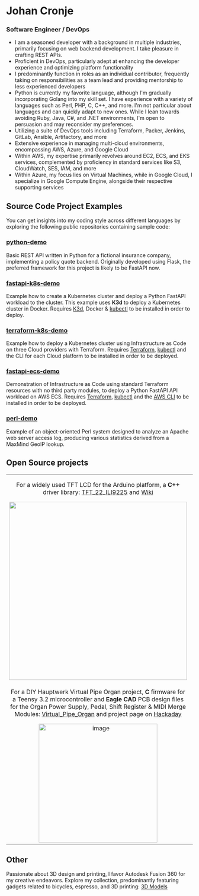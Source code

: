 # Johan Cronje
### Software Engineer / DevOps
- I am a seasoned developer with a background in multiple industries, primarily focusing on web backend development. I take pleasure in crafting REST APIs.
- Proficient in DevOps, particularly adept at enhancing the developer experience and optimizing platform functionality
- I predominantly function in roles as an individual contributor, frequently taking on responsibilities as a team lead and providing mentorship to less experienced developers
- Python is currently my favorite language, although I'm gradually incorporating Golang into my skill set. I have experience with a variety of languages such as Perl, PHP, C, C++, and more. I'm not particular about languages and can quickly adapt to new ones. While I lean towards avoiding Ruby, Java, C#, and .NET environments, I'm open to persuasion and may reconsider my preferences.
- Utilizing a suite of DevOps tools including Terraform, Packer, Jenkins, GitLab, Ansible, Artifactory, and more
- Extensive experience in managing multi-cloud environments, encompassing AWS, Azure, and Google Cloud
- Within AWS, my expertise primarily revolves around EC2, ECS, and EKS services, complemented by proficiency in standard services like S3, CloudWatch, SES, IAM, and more
- Within Azure, my focus lies on Virtual Machines, while in Google Cloud, I specialize in Google Compute Engine, alongside their respective supporting services

## Source Code Project Examples
You can get insights into my coding style across different languages by exploring the following public repositories containing sample code:

### [python-demo](https://github.com/johan-cronje/python-demo)
Basic REST API written in Python for a fictional insurance company, implementing a policy quote backend. Originally developed using Flask, the preferred framework for this project is likely to be FastAPI now.

### [fastapi-k8s-demo](https://github.com/johan-cronje/fastapi-k8s-demo)
Example how to create a Kubernetes cluster and deploy a Python FastAPI workload to the cluster. This example uses **K3d** to deploy a Kubernetes cluster in Docker. Requires [K3d](https://k3d.io/), Docker & [kubectl](https://kubernetes.io/docs/tasks/tools/#kubectl) to be installed in order to deploy.

### [terraform-k8s-demo](https://github.com/johan-cronje/terraform-k8s-demo)
Example how to deploy a Kubernetes cluster using Infrastructure as Code on three Cloud providers with Terraform. Requires [Terraform](https://developer.hashicorp.com/terraform/tutorials/aws-get-started/install-cli), [kubectl](https://kubernetes.io/docs/tasks/tools/#kubectl) and the CLI for each Cloud platform to be installed in order to be deployed.

### [fastapi-ecs-demo](https://github.com/johan-cronje/fastapi-ecs-demo)
Demonstration of Infrastructure as Code using standard Terraform resources with no third party modules, to deploy a Python FastAPI API workload on AWS ECS. Requires [Terraform](https://developer.hashicorp.com/terraform/tutorials/aws-get-started/install-cli), [kubectl](https://kubernetes.io/docs/tasks/tools/#kubectl) and the [AWS CLI](https://docs.aws.amazon.com/cli/latest/userguide/getting-started-install.html) to be installed in order to be deployed.

### [perl-demo](https://github.com/johan-cronje/perl-demo)
Example of an object-oriented Perl system designed to analyze an Apache web server access log, producing various statistics derived from a MaxMind GeoIP lookup.

## Open Source projects

<table>
<tr>
    <td align="center"><p>For a widely used TFT LCD for the Arduino platform, a <b>C++</b> driver library: <a href="https://github.com/Nkawu/TFT_22_ILI9225">TFT_22_ILI9225</a> and <a href="https://github.com/Nkawu/TFT_22_ILI9225/wiki">Wiki</a></p> 
<img width="480" src="https://github.com/johan-cronje/.github/assets/1527620/a70b01bd-ee9c-449e-b50b-161f47ae2f52"></td>
    <td align="center"><p>For a BLE espresso scale, <b>MicroPython</b> firmware for an ESP32 microcontroller: <a href="https://github.com/Nkawu/coffee-scale-firmware">DIY Smart Coffee and Espresso Scale</a> and <a href="https://github.com/Nkawu/coffee-scale-firmware/wiki">Wiki</a></p> 
<img width="220" src="https://github.com/johan-cronje/.github/assets/1527620/f4206a3a-9b56-45b4-b94d-60b05e012fb7"></td>
</tr>
<tr>
    <td align="center"><p>For a DIY Hauptwerk Virtual Pipe Organ project, <b>C</b> firmware for a Teensy 3.2 microcontroller and <b>Eagle CAD</b> PCB design files for the Organ Power Supply, Pedal, Shift Register & MIDI Merge Modules: <a href="https://github.com/Nkawu/Virtual_Pipe_Organ">Virtual_Pipe_Organ</a> and project page on <a href="https://hackaday.io/project/19077-virtual-pipe-organ">Hackaday</a></p> 
<img width="320" alt="image" src="https://github.com/johan-cronje/.github/assets/1527620/2932ce15-43e9-4fe9-8b0f-2578861a90af"></td>
    <td align="center"><p>For the defunct <b>MakerBot Replicator 1</b> 3D printer, GitHub pages documentation : <a href="https://nkawu.github.io/makerbot_replicator_1_info/">makerbot_replicator_1_info</a></p> 
<img width="280" alt="image" src="https://github.com/johan-cronje/.github/assets/1527620/8489bd6b-7d01-484c-8c73-19258d3a481e"></td>
</tr>
</table>

## Other
Passionate about 3D design and printing, I favor Autodesk Fusion 360 for my creative endeavors. Explore my collection, predominantly featuring gadgets related to bicycles, espresso, and 3D printing: [3D Models](https://www.printables.com/@Simbungu/models)
